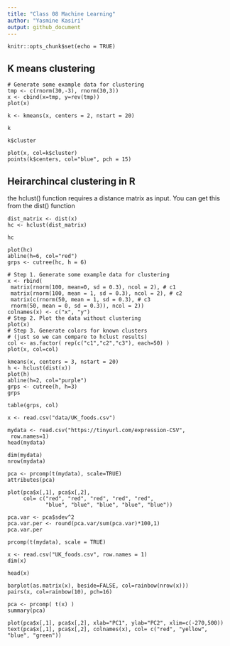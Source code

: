 ```yaml
---
title: "Class 08 Machine Learning"
author: "Yasmine Kasiri"
output: github_document
---
```


```{r setup, include=FALSE}
knitr::opts_chunk$set(echo = TRUE)
```

## K means clustering

```{r}
# Generate some example data for clustering
tmp <- c(rnorm(30,-3), rnorm(30,3))
x <- cbind(x=tmp, y=rev(tmp))
plot(x)
```

```{r}
k <- kmeans(x, centers = 2, nstart = 20)
```

```{r}
k
```

```{r}
k$cluster
```

```{r}
plot(x, col=k$cluster)
points(k$centers, col="blue", pch = 15)
```



## Heirarchincal clustering in R
the hclust() function requires a distance matrix as input. You can get this from the dist() function

```{r}
dist_matrix <- dist(x)
hc <- hclust(dist_matrix)
```

```{r}
hc
```

```{r}
plot(hc)
abline(h=6, col="red")
grps <- cutree(hc, h = 6)
```

```{r}
# Step 1. Generate some example data for clustering
x <- rbind(
 matrix(rnorm(100, mean=0, sd = 0.3), ncol = 2), # c1
 matrix(rnorm(100, mean = 1, sd = 0.3), ncol = 2), # c2
 matrix(c(rnorm(50, mean = 1, sd = 0.3), # c3
 rnorm(50, mean = 0, sd = 0.3)), ncol = 2))
colnames(x) <- c("x", "y")
# Step 2. Plot the data without clustering
plot(x)
# Step 3. Generate colors for known clusters
# (just so we can compare to hclust results)
col <- as.factor( rep(c("c1","c2","c3"), each=50) )
plot(x, col=col)
```

```{r}
kmeans(x, centers = 3, nstart = 20)
h <- hclust(dist(x))
plot(h)
abline(h=2, col="purple")
grps <- cutree(h, h=3)
grps
```

```{r}
table(grps, col)
```

```{r}
x <- read.csv("data/UK_foods.csv")
```

```{r}
mydata <- read.csv("https://tinyurl.com/expression-CSV",
 row.names=1)
head(mydata)
```

```{r}
dim(mydata)
nrow(mydata)
```

```{r}
pca <- prcomp(t(mydata), scale=TRUE) 
attributes(pca)
```

```{r}
plot(pca$x[,1], pca$x[,2],
     col= c("red", "red", "red", "red", "red",
            "blue", "blue", "blue", "blue", "blue"))
```

```{r}
pca.var <- pca$sdev^2
pca.var.per <- round(pca.var/sum(pca.var)*100,1)
pca.var.per
```

```{r}
prcomp(t(mydata), scale = TRUE)
```

```{r}
x <- read.csv("UK_foods.csv", row.names = 1)
dim(x)
```
```{r}
head(x)
```

```{r}
barplot(as.matrix(x), beside=FALSE, col=rainbow(nrow(x)))
pairs(x, col=rainbow(10), pch=16)

```

```{r}
pca <- prcomp( t(x) )
summary(pca)
```

```{r}
plot(pca$x[,1], pca$x[,2], xlab="PC1", ylab="PC2", xlim=c(-270,500))
text(pca$x[,1], pca$x[,2], colnames(x), col= c("red", "yellow", "blue", "green"))
```

